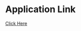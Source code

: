 <h1>Application Link</h1>
<a href="https://qrcode-gnrt.netlify.app/" target="_blank">Click Here</a>
